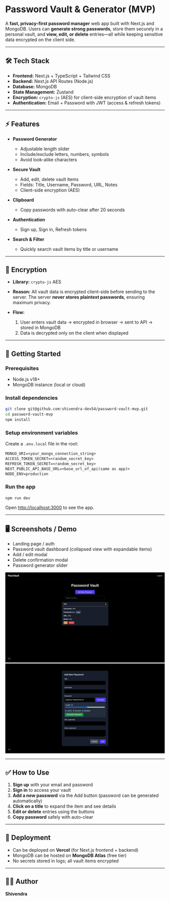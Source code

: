 # Password Vault & Generator (MVP)

A **fast, privacy-first password manager** web app built with Next.js and MongoDB.
Users can **generate strong passwords**, store them securely in a personal vault, and **view, edit, or delete** entries—all while keeping sensitive data encrypted on the client side.

---

## 🛠 Tech Stack

* **Frontend:** Next.js + TypeScript + Tailwind CSS
* **Backend:** Next.js API Routes (Node.js)
* **Database:** MongoDB
* **State Management:** Zustand
* **Encryption:** `crypto-js` (AES) for client-side encryption of vault items
* **Authentication:** Email + Password with JWT (access & refresh tokens)

---

## ⚡ Features

* **Password Generator**

  * Adjustable length slider
  * Include/exclude letters, numbers, symbols
  * Avoid look-alike characters
* **Secure Vault**

  * Add, edit, delete vault items
  * Fields: Title, Username, Password, URL, Notes
  * Client-side encryption (AES)
* **Clipboard**

  * Copy passwords with auto-clear after 20 seconds
* **Authentication**

  * Sign up, Sign in, Refresh tokens
* **Search & Filter**

  * Quickly search vault items by title or username


---

## 🔐 Encryption

* **Library:** `crypto-js` AES
* **Reason:** All vault data is encrypted client-side before sending to the server. The server **never stores plaintext passwords**, ensuring maximum privacy.
* **Flow:**

  1. User enters vault data → encrypted in browser → sent to API → stored in MongoDB
  2. Data is decrypted only on the client when displayed

---

## 🚀 Getting Started

### Prerequisites

* Node.js v18+
* MongoDB instance (local or cloud)

### Install dependencies

```bash
git clone git@github.com:shivendra-dev54/password-vault-mvp.git
cd password-vault-mvp
npm install
```

### Setup environment variables

Create a `.env.local` file in the root:

```env
MONGO_URI=<your_mongo_connection_string>
ACCESS_TOKEN_SECRET=<random_secret_key>
REFRESH_TOKEN_SECRET=<random_secret_key>
NEXT_PUBLIC_API_BASE_URL=<base_url_of_api(same as app)>
NODE_ENV=production
```

### Run the app

```bash
npm run dev
```

Open [http://localhost:3000](http://localhost:3000) to see the app.

---

## 🖥 Screenshots / Demo

* Landing page / auth
* Password vault dashboard (collapsed view with expandable items)
* Add / edit modal
* Delete confirmation modal
* Password generator slider

![homepage](image.png)
![password_generator](image-1.png)

---

## ✅ How to Use

1. **Sign up** with your email and password
2. **Sign in** to access your vault
3. **Add a new password** via the Add button (password can be generated automatically)
4. **Click on a title** to expand the item and see details
5. **Edit or delete** entries using the buttons
6. **Copy password** safely with auto-clear

---

## 📂 Deployment

* Can be deployed on **Vercel** (for Next.js frontend + backend)
* MongoDB can be hosted on **MongoDB Atlas** (free tier)
* No secrets stored in logs; all vault items encrypted

---

## 👨‍💻 Author

**Shivendra**
